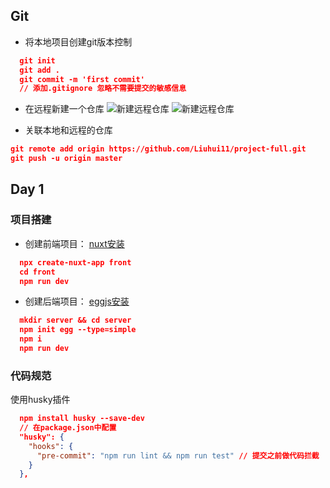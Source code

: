 ## Git
- 将本地项目创建git版本控制
```json
  git init 
  git add .
  git commit -m 'first commit'
  // 添加.gitignore 忽略不需要提交的敏感信息
```

- 在远程新建一个仓库
![新建远程仓库](https://www.liaoxuefeng.com/files/attachments/919021631860000/0)
![新建远程仓库](https://www.liaoxuefeng.com/files/attachments/919021652277920/0)

- 关联本地和远程的仓库

```json
git remote add origin https://github.com/Liuhui11/project-full.git
git push -u origin master 
```

## Day 1
### 项目搭建
- 创建前端项目：
[nuxt安装](https://zh.nuxtjs.org/guide/installation)

```json
  npx create-nuxt-app front 
  cd front
  npm run dev
```

- 创建后端项目：
[eggjs安装](https://eggjs.org/zh-cn/intro/quickstart.html)

```json
  mkdir server && cd server 
  npm init egg --type=simple
  npm i
  npm run dev
```

### 代码规范
使用husky插件
```json
  npm install husky --save-dev
  // 在package.json中配置
  "husky": {
    "hooks": {
      "pre-commit": "npm run lint && npm run test" // 提交之前做代码拦截
    }
  },
```